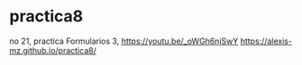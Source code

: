 # practica8
no 21, practica Formularios 3, https://youtu.be/_oWGh6njSwY
https://alexis-mz.github.io/practica8/
